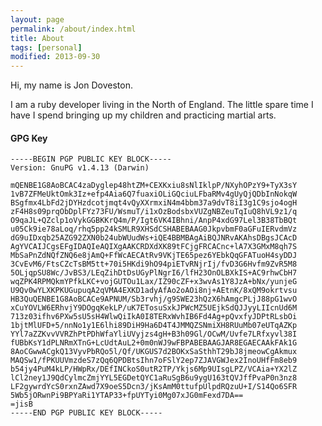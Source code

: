 ```yaml
---
layout: page
permalink: /about/index.html
title: About
tags: [personal]
modified: 2013-09-30
---
```


Hi, my name is Jon Doveston.

I am a ruby developer living in the North of England. The little spare time I
have I spend bringing up my children and practicing martial arts.

#### GPG Key

    -----BEGIN PGP PUBLIC KEY BLOCK-----
    Version: GnuPG v1.4.13 (Darwin)
    
    mQENBE1G8AoBCAC4zaDyglep48htZM+CEXKxiu8sNlIklpP/NXyhOPzY9+TyX3sY
    1vB7ZFMeUktOmk3Iz+efp4Aia6Q7fuaxiOLiGQciuLFbaRMv4gUyQjQDbInNokqW
    BSgfmx4LbFd2jDYHzdcotjmqt4vQyXXrmxiN4m4bbm37a9dvT8iI3g1C9sjo4ogH
    zF4H8s09prqObDplFYz73FU/WsmuT/i1xOzBodsbxVUZgNBZeuTqIuQ8hVL9z1/q
    O9qaJL+QZclp1oVykGGBKKrQ4m/P/Igt6VK4IBhni/AnpP4xdG97Lel3B38TbBQt
    u05Ck9ie78aLoq/rhq5pp24kSMLR9XHSdCSHABEBAAG0JkpvbmF0aGFuIERvdmVz
    dG9uIDxqb25AZG92ZXN0b24ubWUudWs+iQE4BBMBAgAiBQJNRvAKAhsDBgsJCAcD
    AgYVCAIJCgsEFgIDAQIeAQIXgAAKCRDXdXK89tFCjgFRCACnc+lA7X3GMxM8qh7S
    MbSaPnZdNQfZNQ6e8jAmQ+FfWcAECAtRv9VKjTE65pez6YEbkQqGFATuoH4syDDJ
    3CvEvM6/FtsCZcTsBM5tt+70i5HKdi9hO94piETvRNjrIj/fvD3G6Hvfm9ZvR5M8
    5OLjqpSU8Wc/JvBS3/LEqZihDtDsUGyPlNgrI6/lfH23OnOLBXkIS+AC9rhwCbH7
    wqZPK4RPMQkmYPfkLKC+vojGUTOu1Lax/IZ90cZF+x3wvAs1Y8JzA+bNx/yunjeG
    U9Qv0wYLXKPKUGupuqA2qVMA4EXKD1adyAfAo2oAOi8nj+AEtnK/8xQM9okrtvsu
    HB3QuQENBE1G8AoBCACe9APNUM/Sb3rvhj/g9SWE23hQzX6hAmgcPLjJ88pG1wvO
    xCuYOVLW6ERhvjY9DOgqKekLP/uK7ETosuSxkJPWcMZ5UEjkSdQJJyyLIIcnUd6M
    713z03ifhv6PXw5sU5sH4WlwQiIkA0I8TERxWvhIB6Fd4Ag+pQvxfyJDPtRLsbOi
    1bjtMlUFD+5/nnNo1y1E6lhi89DiH9Ha6D4T4JMMQZSNmiXH8RUuMb07eUTqAZKp
    YYl7aZZKvvVVRZhPtPDhWfaYliUVyjzs4gH+B3h09Gl/OCwM/Uvfe7LRfxyvl38I
    fUBbKsY1dPLNRmXTnG+LcUdtAuL2+0m0nWJ9wFBPABEBAAGJAR8EGAECAAkFAk1G
    8AoCGwwACgkQ13VyvPbRQo5l/Qf/UKGUS7d2BOKxSaSthhT29bJ8jmeowCgAkmux
    MAQSw1/fPKUUVmzdeS7zQq6QPDBtsIhn7oFSlY2ep7ZJAVGWJex2InoUHfFm8eb9
    b54jy4PuM4kLP/HWpRx/DEfINCkoS0utR2TP/Ykjs6Mp9UIsgLPZ/VCAia+YX2lZ
    lCl2ney1J9QdCylmcZmjYYL5EGDetQYC1aRuSgB6u9ygU163tQVJffPvaP0n3nz8
    LF2gywrdYcS0rxnZAwd7X9oeS5Dcn3/jKsAmM0ttufpUlpdRQzuU+I/S14Qo6SFR
    5Wb5jORwnPi9BPYaRi1YTAP33+fpUYTyi0Mg07xJG0mFexd7DA==
    =jisB
    -----END PGP PUBLIC KEY BLOCK-----
